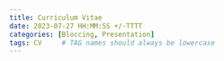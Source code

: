 ```yaml
---
title: Curriculum Vitae
date: 2023-07-27 HH:MM:SS +/-TTTT
categories: [Bloccing, Presentation]
tags: CV     # TAG names should always be lowercase
---
```

